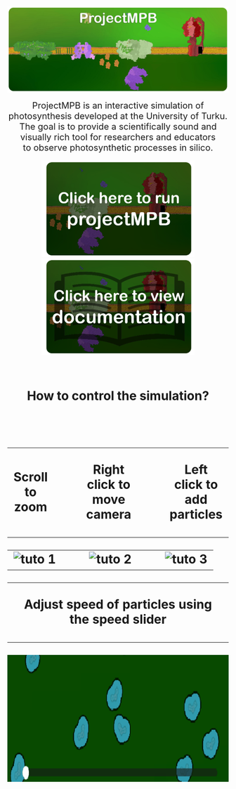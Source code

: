 ![MD style image](Documentation/images/Documentation_preview_banner_w_text.png)

<div align="center">
<!--  <div style="display:inline-block; text-align:left; max-width:900px; font-size:20px;">  -->
  <div style="display:inline-block; max-width:900px; font-size:20px;">
    ProjectMPB is an interactive simulation of photosynthesis developed at the University of Turku.<br>
    The goal is to provide a scientifically sound and visually rich tool for researchers and educators<br> to observe photosynthetic processes in silico.
  </div>
</div>

<br>

<div align="center">
  <div style="display:inline-block;">
    <a href="https://example.com/docs" target="_blank" rel="noopener noreferrer" style="display:inline-block;">
      <img src="Documentation/images/click_run.png" alt="View documentation" style="height:220px;">
    </a>
    <a href="https://example.com/docs" target="_blank" rel="noopener noreferrer" style="display:inline-block;">
      <img src="Documentation/images/click_documentation.png" alt="View documentation" style="height:220px;">
    </a>
  </div>
</div>

<br>
<br>
  
#
<h1 align="center">How to control the simulation?<h1/>

<br>

<table align="center">
  <tr style="text-align:center;">
    <td><p>Scroll to zoom</p></td>
    <td width="90"></td>
    <td><p>Right click to<br>move camera</p></td>
    <td width="90"></td>
    <td><p>Left click to<br>add particles</p></td>
  </tr>
</table>


<table align="center">
  <tr>
    <td><img src="Documentation/images/gifs/tuto_1.gif" alt="tuto 1" height="325"></td>
    <td width="20"></td>
    <td><img src="Documentation/images/gifs/tuto_2.gif" alt="tuto 2" height="325"></td>
    <td width="20"></td>
    <td><img src="Documentation/images/gifs/tuto_3.gif" alt="tuto 3" height="325"></td>
  </tr>
</table>

<table align="center">
  <tr style="text-align:center;">
    <td><p>Adjust speed of particles using the speed slider</p></td>
</table>

<p align="center">
  <img src="Documentation/images/gifs/tuto_4.gif" alt="tuto 4" height="289">
</p>


<br><br><br><br><br><br><br><br><br><br><br><br><br><br><br><br><br><br><br><br><br><br><br><br><br><br><br><br><br><br><br><br><br><br><br><br><br><br><br><br><br><br><br><br><br><br><br><br><br><br><br><br><br><br><br><br><br><br><br><br><br><br><br><br><br><br><br><br><br><br><br><br><br><br><br><br><br><br><br><br>
## Maybe some table of content?
- [Overview](#overview)
- [Installation](installation.md)
- [Usage](usage.md)
- [Biology](biology/proteins.md)
  - [Protein Complexes](biology/complexes.md)
  - [Photosystems](biology/photosystems/PSI.md)

test

## Proteins and protein complexes.
- <span style="color:#32CD32">🌿 Oxygen-evolving complex.</span>
  - Important short description of OEC.
  - [Read more details](Documentation/OEC.md).
  - Go to chapter directly: [function](Documentation/OEC.md#function).
  - Code sniplet [L301](scenes/Level_7_scenes_and_scripts/Photosystem_II.gd#L301).
  - Code sniplet [L301–L601](scenes/Level_7_scenes_and_scripts/Photosystem_II.gd#L301-L601).
- <span style="color:#32CD32">🌿 Photosystem II.</span>
  - Whatever.

## Some ideas to make MD look nice.
### Example GDScript.

```gdscript
func test():
    print("Protein Complexes!")
```

```py
func test():
    print("Protein Complexes!")
```















<details>
  <summary>
    ✅ GDScript dropdown test.🔎
  </summary>

  <pre><code style="color: orange;">
def water_binding():
    print("OEC binds two water molecules!")
  </code></pre>
</details>






<details>
  <summary>
    ✅ GDScript dropdown test.🔎
  </summary>
  <gdlink>"Project/Scripts/OEC.gd"</gdlink>
```py
def water_binding():
    print("OEC binds two water molecules!")
```
</details>












### Example MD image placement.
![MD style image](Documentation/images/chlorophyll_A_absorption.png)





### 📊 Some diagrams.
- Diagrams with **Mermaid** (supported on GitHub!)  

Example:

```mermaid
graph TD
  A[Cell] --> B[Complexes]
  B --> C[OEC]
  B --> D[PSII]
```

---
### Extra ideas:
- Glossary.md to keep links to each and every one element of cell biology.
---
